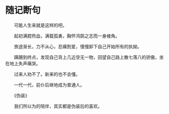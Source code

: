 # 随记断句

　　可能人生来就是这样的吧。

　　起初满腔热血，满载孤勇，胸怀鸿鹄之志而一身棱角。

　　旅途渐长，力不从心，忍痛割爱，慢慢卸下自己开始所有的执拗。

　　蹒跚到终点，发现自己背上几近空无一物，回望自己路上散七落八的骄傲，坐在地上失声痛哭。

　　过来人劝不了。新来的也不会懂。

　　一代一代，前仆后继地成为普通人。





　　《伪装》

　　我们所以为的陪伴，其实都是伪装后的喜欢。

